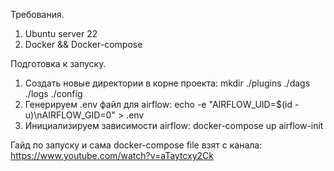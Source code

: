 Требования.

1. Ubuntu server 22
2. Docker && Docker-compose

Подготовка к запуску.

1. Создать новые директории в корне проекта: mkdir ./plugins ./dags ./logs ./config
2. Генерируем .env файл для airflow: echo -e "AIRFLOW_UID=$(id -u)\nAIRFLOW_GID=0" > .env
3. Инициализируем зависимости airflow: docker-compose up airflow-init

Гайд по запуску и сама docker-compose file взят с канала: https://www.youtube.com/watch?v=aTaytcxy2Ck

